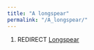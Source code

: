 ```yaml
---
title: "A longspear"
permalink: "/A_longspear/"
---
```


1.  REDIRECT [Longspear](Longspear "wikilink")